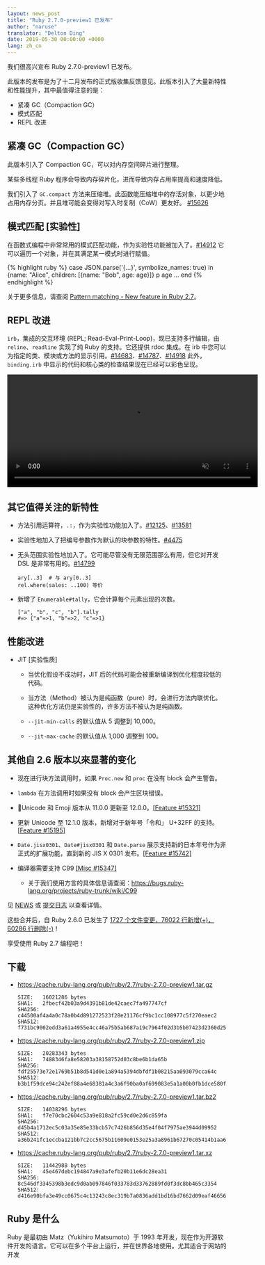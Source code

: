 ```yaml
---
layout: news_post
title: "Ruby 2.7.0-preview1 已发布"
author: "naruse"
translator: "Delton Ding"
date: 2019-05-30 00:00:00 +0000
lang: zh_cn
---
```


我们很高兴宣布 Ruby 2.7.0-preview1 已发布。

此版本的发布是为了十二月发布的正式版收集反馈意见。此版本引入了大量新特性和性能提升，其中最值得注意的是：

* 紧凑 GC（Compaction GC）
* 模式匹配
* REPL 改进

## 紧凑 GC（Compaction GC）

此版本引入了 Compaction GC，可以对内存空间碎片进行整理。

某些多线程 Ruby 程序会导致内存碎片化，进而导致内存占用率提高和速度降低。

我们引入了 `GC.compact` 方法来压缩堆。此函数能压缩堆中的存活对象，以更少地占用内存分页。并且堆可能会变得对写入时复制（CoW）更友好。
[#15626](https://bugs.ruby-lang.org/issues/15626)

## 模式匹配 [实验性]

在函数式编程中非常常用的模式匹配功能，作为实验性功能被加入了。[#14912](https://bugs.ruby-lang.org/issues/14912) 它可以遍历一个对象，并在其满足某一模式时进行赋值。

{% highlight ruby %}
case JSON.parse('{...}', symbolize_names: true)
in {name: "Alice", children: [{name: "Bob", age: age}]}
  p age
  ...
end
{% endhighlight %}

关于更多信息，请查阅 [Pattern matching - New feature in Ruby 2.7](https://speakerdeck.com/k_tsj/pattern-matching-new-feature-in-ruby-2-dot-7)。

## REPL 改进

`irb`，集成的交互环境 (REPL; Read-Eval-Print-Loop)，现已支持多行编辑，由 `reline`、`readline` 实现了纯 Ruby 的支持。它还提供 rdoc 集成。在 irb 中您可以为指定的类、模块或方法的显示引用。[#14683](https://bugs.ruby-lang.org/issues/14683)、[#14787](https://bugs.ruby-lang.org/issues/14787)、[#14918](https://bugs.ruby-lang.org/issues/14918) 此外，`binding.irb` 中显示的代码和核心类的检查结果现在已经可以彩色呈现。

<video autoplay="autoplay" controls="controls" muted="muted" width="576" height="259">
  <source src="https://cache.ruby-lang.org/pub/media/irb_improved_with_key_take2.mp4" type="video/mp4">
</video>

## 其它值得关注的新特性

* 方法引用运算符，<code>.:</code>，作为实验性功能加入了。[#12125]( https://bugs.ruby-lang.org/issues/12125)、[#13581]( https://bugs.ruby-lang.org/issues/13581)

* 实验性地加入了把编号参数作为默认的块参数的特性。[#4475](https://bugs.ruby-lang.org/issues/4475)

* 无头范围实验性地加入了。它可能尽管没有无限范围那么有用，但它对开发 DSL 是非常有用的。[#14799](https://bugs.ruby-lang.org/issues/14799)

      ary[..3]  # 与 ary[0..3]
      rel.where(sales: ..100) 等价

* 新增了 `Enumerable#tally`，它会计算每个元素出现的次数。

      ["a", "b", "c", "b"].tally
      #=> {"a"=>1, "b"=>2, "c"=>1}

## 性能改进

* JIT [实验性质]

  * 当优化假设不成功时，JIT 后的代码可能会被重新编译到优化程度较低的代码。

  * 当方法（Method）被认为是纯函数（pure）时，会进行方法内联优化。这种优化方法仍是实验性的，许多方法不被认为是纯函数。

  * `--jit-min-calls` 的默认值从 5 调整到 10,000。

  * `--jit-max-cache` 的默认值从 1,000 调整到 100。

## 其他自 2.6 版本以來显著的变化

* 现在进行块方法调用时，如果 `Proc.new` 和 `proc` 在没有 block 会产生警告。

* `lambda` 在方法调用时如果没有 block 会产生区块错误。

* Unicode 和 Emoji 版本从 11.0.0 更新至 12.0.0。[[Feature #15321]](https://bugs.ruby-lang.org/issues/15321)

* 更新 Unicode 至 12.1.0 版本，新增对于新年号「令和」 U+32FF 的支持。[[Feature #15195]](https://bugs.ruby-lang.org/issues/15195)

* `Date.jisx0301`、`Date#jisx0301` 和 `Date.parse` 展示支持新的日本年号作为非正式的扩展功能，直到新的 JIS X 0301 发布。[[Feature #15742]](https://bugs.ruby-lang.org/issues/15742)

* 编译器需要支持 C99 [[Misc #15347]](https://bugs.ruby-lang.org/issues/15347)
  * 关于我们使用方言的具体信息请查阅：<https://bugs.ruby-lang.org/projects/ruby-trunk/wiki/C99>

见 [NEWS](https://github.com/ruby/ruby/blob/v2_7_0_preview1/NEWS) 或 [提交日志](https://github.com/ruby/ruby/compare/v2_6_0...v2_7_0_preview1) 以查看详情。

这些合并后，自 Ruby 2.6.0 已发生了 [1727 个文件变更，76022 行新增(+)，60286 行删除(-)](https://github.com/ruby/ruby/compare/v2_6_0...v2_7_0_preview1)！

享受使用 Ruby 2.7 编程吧！

## 下载

* <https://cache.ruby-lang.org/pub/ruby/2.7/ruby-2.7.0-preview1.tar.gz>

      SIZE:   16021286 bytes
      SHA1:   2fbecf42b03a9d4391b81de42caec7fa497747cf
      SHA256: c44500af4a4a0c78a0b4d891272523f28e21176cf9bc1cc108977c5f270eaec2
      SHA512: f731bc9002edd3a61a4955e4cc46a75b5ab687a19c7964f02d3b5b07423d2360d25d7be5df340e884ca9945e3954e68e5eb11b209b65b3a687c71a1abc24b91f
* <https://cache.ruby-lang.org/pub/ruby/2.7/ruby-2.7.0-preview1.zip>

      SIZE:   20283343 bytes
      SHA1:   7488346fa8e58203a38158752d03c8be6b1da65b
      SHA256: fdf25573e72e1769b51b8d541d0e1a894a5394dbfdf1b08215aa093079cca64c
      SHA512: b3b1f59dce94c242ef88a4e68381a4c3a6f90ba0af699083e5a1a00b0fb1dce580f057dad25571fe789ac9aa95aa6e9c071ebb330328dc822217ac9ea9fbeb3f
* <https://cache.ruby-lang.org/pub/ruby/2.7/ruby-2.7.0-preview1.tar.bz2>

      SIZE:   14038296 bytes
      SHA1:   f7e70cbc2604c53a9e818a2fc59cd0e2d6c859fa
      SHA256: d45b4a1712ec5c03a35e85e33bcb57c7426b856d35e4f04f7975ae3944d09952
      SHA512: a36b241fc1eccba121bb7c2cc5675b11609e0153e25a3a8961b67270c05414b1aa669ce5d4a5ebe4c6b2328ea2b8f8635fbba046b70de103320b3fdcb3d51248
* <https://cache.ruby-lang.org/pub/ruby/2.7/ruby-2.7.0-preview1.tar.xz>

      SIZE:   11442988 bytes
      SHA1:   45e467debc194847a9e3afefb20b11e6dc28ea31
      SHA256: 8c546df3345398b3edc9d0ab097846f033783d33762889fd0f3dc8bb465c3354
      SHA512: d416e90bfa3e49cc0675c4c13243c8ec319b7a0836add1bd16bd7662d09eaf46656d26e772ef3b097e10779896e643edd8a6e4f885147e3235257736adfdf3b5

## Ruby 是什么

Ruby 是最初由 Matz（Yukihiro Matsumoto）于 1993 年开发，现在作为开源软件开发的语言。它可以在多个平台上运行，并在世界各地使用。尤其适合于网站的开发
